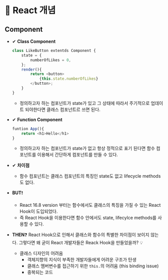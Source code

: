 # 📕 React 개념
## Component
- ✔ **Class Component**
    ```javascript
    class LikeButton extentds Component {
        state = {
            numberOfLikes = 0,
        };
        render(){
            return <button>
                {this.state.numberOfLikes}
            </button>;
        }
    }
    ```
  - 정의하고자 하는 컴포넌트가 state가 있고 그 상태에 따라서 주기적으로 업데이트 되야한다면 클래스 컴포넌트르 쓰면 된다.

- ✔ **Function Component**
    ```javascript
    funtion App(){
        return <h1>Hello</h1>
    }
    ```
  - 정의하고자 하는 컴포넌트가 state가 없고 항상 정적으로 표기 된다면 함수 컴포넌트를 이용해서 간단하게 컴포넌트를 만들 수 있다.

- ✔ **차이점**
  - 함수 컴포넌트는 클래스 컴포넌트의 특징인 state도 없고 lifecycle methods도 없다.
- **BUT**❗
  - React 16.8 version 부터는 함수에서도 클래스의 특징을 가질 수 있는 React Hook이 도입되었다.
  - 즉 React Hook을 이용한다면 함수 안에서도 state, lifecylce methods를 사용할 수 있다.
- **THEN**❓ React Hook으로 인해서 클래스와 함수의 특별한 차이점이 보이지 않는다. 그렇다면 왜 굳이 React 개발자들은 Reack Hook을 만들었을까? 💡
  - 클래스 디자인의 어려움
    - 객체지향의 지식이 부족한 개발자들에게 어려운 구조가 탄생
    - 클래스 멤버변수를 접근하기 위한 `this.`의 어려움 (this binding issue)
    - 중복되는 코드